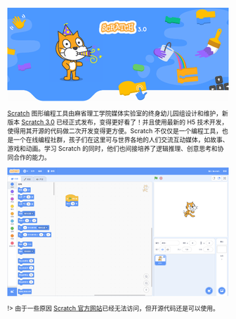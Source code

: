 ![](_media/scratch3.png)

[Scratch](https://scratch.mit.edu) 图形编程工具由麻省理工学院媒体实验室的终身幼儿园组设计和维护，新版本 [Scratch 3.0](https://scratch.mit.edu/projects/editor) 已经正式发布，变得更好看了！并且使用最新的 H5 技术开发，使得用其开源的代码做二次开发变得更方便。Scratch 不仅仅是一个编程工具，也是一个在线编程社群，孩子们在这里可与世界各地的人们交流互动媒体，如故事、游戏和动画。学习 Scratch 的同时，他们也间接培养了逻辑推理、创意思考和协同合作的能力。

![](_media/scratch3-ui.png "Scratch 3 界面")

!> 由于一些原因 [Scratch 官方网站](https://scratch.mit.edu)已经无法访问，但开源代码还是可以使用。
